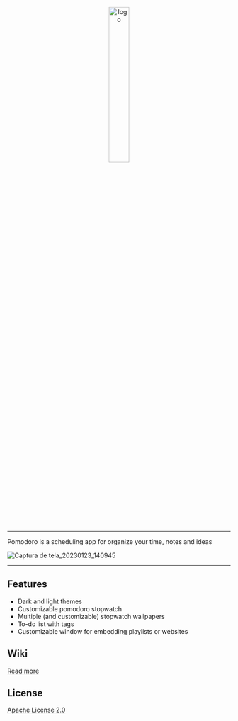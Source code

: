 <p align="center" >
<img src="https://user-images.githubusercontent.com/79761328/214106687-c0248fa3-f751-4b1a-8ce7-488d127956d7.png"
        alt="logo" 
        width="30%" 
        style="display: block; margin: 0 auto" />

---
Pomodoro is a scheduling app for organize your time, notes and ideas

![Captura de tela_20230123_140945](https://user-images.githubusercontent.com/79761328/214105232-eb60ac8a-e506-4e82-9bed-7745905ae9ce.png)


---

## Features

- Dark and light themes
- Customizable pomodoro stopwatch
- Multiple (and customizable) stopwatch wallpapers
- To-do list with tags
- Customizable window for embedding playlists or websites
## Wiki

[Read more](https://github.com/gfLobo/pomodoro/wiki)


## License

[Apache License 2.0](https://github.com/gfLobo/pomodoro/blob/main/LICENSE.md)


